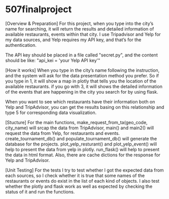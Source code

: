 # 507finalproject
[Overview & Preparation]
For this project, when you type into the city’s name for searching, it will return the results and detailed information of available restaurants, events within that city. I use Tripadvisor and Yelp for my data sources, and Yelp requires my API key, and that’s for the authentication.

The API key should be placed in a file called "secret.py", and the content should be like: "api_kei = 'your Yelp API key'"

[How it works]
When you type in the city’s name following the instruction, and the system will ask for the data presentation method you prefer. So if you type in 1, it will show a map in plotly that tells you the location of the available restaurants. if you go with 3, it will shows the detailed information of the events that are happening in the city you search for by using flask.

When you want to see which restaurants have their information both on Yelp and TripAdvisor, you can get the results basing on this relationship and type 5 for corresponding data visualization.

[Stucture]
For the main functions, make_request_from_ta(geo_code, city_name) will srcap the data from TripAdvisor, main() and main2() will request the data from Yelp, for restaurants and events. create_tournament_db() and populate_tournament_db() will generate the database for the projects. plot_yelp_resturant() and plot_yelp_event() will help to present the data from yelp in plotly. run_flask() will help to present the data in html format. Also, there are cache dictions for the response for Yelp and TripAdvisor.

[Unit Testing]
For the tests I try to test whether I got the expected data from each sources, so I check whether it is true that some names of the restaurants or events do exist in the list of each kind of objects. I also test whether the plotly and flask work as well as expected by checking the status of it and run the functions.